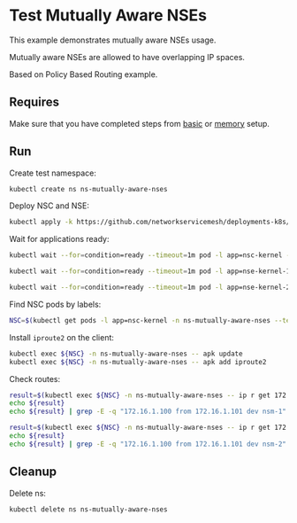 # Test Mutually Aware NSEs

This example demonstrates mutually aware NSEs usage.

Mutually aware NSEs are allowed to have overlapping IP spaces.

Based on Policy Based Routing example.

## Requires

Make sure that you have completed steps from [basic](../../basic) or [memory](../../memory) setup.

## Run

Create test namespace:
```bash
kubectl create ns ns-mutually-aware-nses
```

Deploy NSC and NSE:
```bash
kubectl apply -k https://github.com/networkservicemesh/deployments-k8s/examples/features/mutually-aware-nses?ref=d7bf5a5b351697a66fe1279c34ce13562e2076a7

```

Wait for applications ready:
```bash
kubectl wait --for=condition=ready --timeout=1m pod -l app=nsc-kernel -n ns-mutually-aware-nses
```
```bash
kubectl wait --for=condition=ready --timeout=1m pod -l app=nse-kernel-1 -n ns-mutually-aware-nses
```
```bash
kubectl wait --for=condition=ready --timeout=1m pod -l app=nse-kernel-2 -n ns-mutually-aware-nses
```

Find NSC pods by labels:
```bash
NSC=$(kubectl get pods -l app=nsc-kernel -n ns-mutually-aware-nses --template '{{range .items}}{{.metadata.name}}{{"\n"}}{{end}}')
```

Install `iproute2` on the client:
```bash
kubectl exec ${NSC} -n ns-mutually-aware-nses -- apk update
kubectl exec ${NSC} -n ns-mutually-aware-nses -- apk add iproute2
```

Check routes:
```bash
result=$(kubectl exec ${NSC} -n ns-mutually-aware-nses -- ip r get 172.16.1.100 from 172.16.1.101 ipproto tcp dport 6666)
echo ${result}
echo ${result} | grep -E -q "172.16.1.100 from 172.16.1.101 dev nsm-1"
```

```bash
result=$(kubectl exec ${NSC} -n ns-mutually-aware-nses -- ip r get 172.16.1.100 from 172.16.1.101 ipproto udp dport 5555)
echo ${result}
echo ${result} | grep -E -q "172.16.1.100 from 172.16.1.101 dev nsm-2"
```

## Cleanup

Delete ns:
```bash
kubectl delete ns ns-mutually-aware-nses
```
